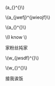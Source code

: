 

\(a_{}^{}\\) 

\\(a_{jwefj}^{jwieojf}\\) 

\\(a_{}^{}\\) 



\\(I know \\)


家粉丝扽家

\\(w_{jwsdf}^{}\\) 


\\(w_{}^{}\\) 

接我诶饭


